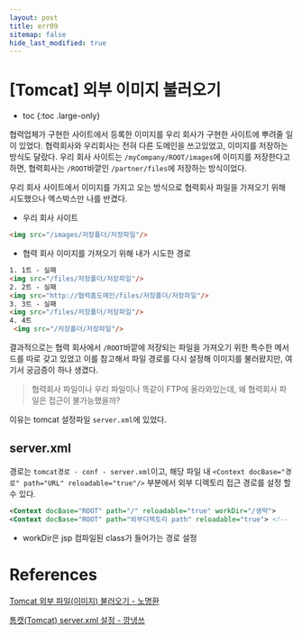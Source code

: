 ```yaml
---
layout: post
title: err09
sitemap: false
hide_last_modified: true
---
```

# [Tomcat] 외부 이미지 불러오기

* toc
{:toc .large-only}

협력업체가 구현한 사이트에서 등록한 이미지를 우리 회사가 구현한 사이트에 뿌려줄 일이 있었다.
협력회사와 우리회사는 전혀 다른 도메인을 쓰고있었고, 이미지를 저장하는 방식도 달랐다.
우리 회사 사이트는 ```/myCompany/ROOT/images```에 이미지를 저장한다고 하면, 협력회사는 ```/ROOT```바깥인 ```/partner/files```에 저장하는 방식이었다.

우리 회사 사이트에서 이미지를 가지고 오는 방식으로 협력회사 파일을 가져오기 위해 시도했으나 엑스박스만 나를 반겼다.

- 우리 회사 사이트

```html
<img src="/images/저장폴더/저장파일"/>
```

- 협력 회사 이미지를 가져오기 위해 내가 시도한 경로

```html
1. 1트 - 실패
<img src="/files/저장폴더/저장파일"/>
2. 2트 - 실패
<img src="http://협력홈도메인/files/저장폴더/저장파일"/>
3. 3트 - 실패
<img src="/files/저장폴더/저장파일"/>
4. 4트
 <img src="/저장폴더/저장파일"/>
```

결과적으로는 협력 회사에서 ```/ROOT```바깥에 저장되는 파일을 가져오기 위한 특수한 메서드를 따로 갖고 있었고 이를 참고해서 파일 경로를 다시 설정해 이미지를 불러왔지만, 여기서 궁금증이 하나 생겼다.

> 협력회사 파일이나 우리 파일이나 똑같이 FTP에 올라와있는데, 왜 협력회사 파일은 접근이 불가능했을까?

이유는 tomcat 설정파일 ```server.xml```에 있었다.

## server.xml

경로는 ```tomcat경로 - conf - server.xml```이고, 해당 파일 내 ```<Context docBase="경로" path="URL" reloadable="true"/>``` 부분에서 외부 디렉토리 접근 경로를 설정 할 수 있다.

```xml
<Context docBase="ROOT" path="/" reloadable="true" workDir="/생략">
<Context docBase="ROOT" path="외부디렉토리 path" reloadable="true"> <!-- 접근 설정할 외부 디렉토리 추가 -->
```

- workDir은 jsp 컴파일된 class가 들어가는 경로 설정

# References

[Tomcat 외부 파일(이미지) 불러오기 - 노명환](https://think9.github.io/2019-11-14-tomcat/)

[톰캣(Tomcat) server.xml 설정 - 깡냉쓰](https://cornswrold.tistory.com/347)

